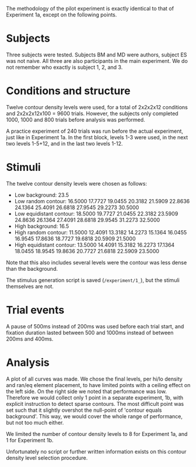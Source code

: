 The methodology of the pilot experiment is exactly identical to that of Experiment 1a, except on the following points.

# Subjects
Three subjects were tested. Subjects BM and MD were authors, subject ES was not naive. All three are also participants in the main experiment. We do not remember who exactly is subject 1, 2, and 3.

# Conditions and structure
Twelve contour density levels were used, for a total of 2x2x2x12 conditions and 2x2x2x12x100 = 9600 trials. However, the subjects only completed 1000, 1000 and 800 trials before analysis was performed.

A practice experiment of 240 trials was run before the actual experiment, just like in Experiment 1a. In the first block, levels 1-3 were used, in the next two levels 1-5+12, and in the last two levels 1-12.

# Stimuli
The twelve contour density levels were chosen as follows:  
* Low background: 23.5  
* Low random contour: 16.5000   17.7727   19.0455   20.3182   21.5909   22.8636   24.1364   25.4091   26.6818   27.9545   29.2273   30.5000  
* Low equidistant contour: 18.5000   19.7727   21.0455   22.3182   23.5909   24.8636   26.1364   27.4091   28.6818   29.9545   31.2273   32.5000  
* High background: 16.5  
* High random contour: 11.5000   12.4091   13.3182   14.2273   15.1364   16.0455   16.9545   17.8636   18.7727   19.6818   20.5909   21.5000  
* High equidistant contour: 13.5000   14.4091   15.3182   16.2273   17.1364   18.0455   18.9545   19.8636   20.7727   21.6818   22.5909   23.5000  

Note that this also includes several levels were the contour was less dense than the background.

The stimulus generation script is saved (`/experiment/1_`), but the stimuli themselves are not.


# Trial events
A pause of 500ms instead of 200ms was used before each trial start, and fixation duration lasted between 500 and 1000ms instead of between 200ms and 400ms.

# Analysis
A plot of all curves was made. We chose the final levels, per hi/lo density and ran/eq element placement, to have limited points with a ceiling effect on the left side. On the right side we noted that performance was low. Therefore we would collect only 1 point in a separate experiment, 1b, with explicit instruction to detect sparse contours. The most difficult point was set such that it slightly overshot the null-point of 'contour equals background'. This way, we would cover the whole range of performance, but not too much either.

We limited the number of contour density levels to 8 for Experiment 1a, and 1 for Experiment 1b.

Unfortunately no script or further written information exists on this contour density level selection procedure. 
